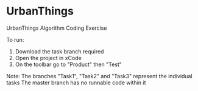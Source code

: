 # UrbanThings
UrbanThings Algorithm Coding Exercise

To run: 

1. Download the task branch required
2. Open the project in xCode
3. On the toolbar go to "Product" then "Test"

Note:
The branches "Task1", "Task2" and "Task3" represent the individual tasks
The master branch has no runnable code within it

